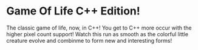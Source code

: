 # Game Of Life C++ Edition!
The classic game of life, now, in C++! You get to C++ more occur with the higher pixel count support! Watch this run as smooth as the colorful little creature evolve and combinme to form new and interesting forms!
